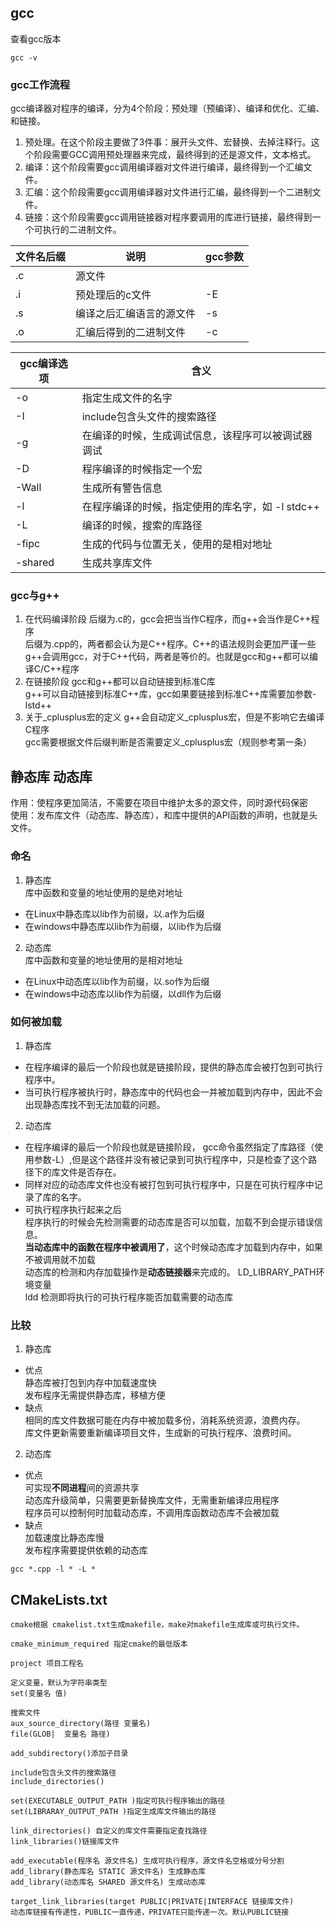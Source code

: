 ## gcc
查看gcc版本
```
gcc -v
```

### gcc工作流程
gcc编译器对程序的编译，分为4个阶段：预处理（预编译）、编译和优化、汇编、和链接。
1. 预处理。在这个阶段主要做了3件事：展开头文件、宏替换、去掉注释行。这个阶段需要GCC调用预处理器来完成，最终得到的还是源文件，文本格式。
2. 编译：这个阶段需要gcc调用编译器对文件进行编译，最终得到一个汇编文件。
3. 汇编：这个阶段需要gcc调用编译器对文件进行汇编，最终得到一个二进制文件。
4. 链接：这个阶段需要gcc调用链接器对程序要调用的库进行链接，最终得到一个可执行的二进制文件。

| 文件名后缀| 说明 | gcc参数 |
| --- | --- | --- |
| .c|源文件 | |
| .i | 预处理后的c文件 |-E |
| .s | 编译之后汇编语言的源文件 |-s |
| .o| 汇编后得到的二进制文件 |-c |

| gcc编译选项 | 含义|
| --- | --- |
|-o | 指定生成文件的名字|
| -I | include包含头文件的搜索路径 |
| -g | 在编译的时候，生成调试信息，该程序可以被调试器调试|
| -D | 程序编译的时候指定一个宏|
| -Wall | 生成所有警告信息 |
| -l | 在程序编译的时候，指定使用的库名字，如 -l stdc++ |
| -L| 编译的时候，搜索的库路径 |
| -fipc | 生成的代码与位置无关，使用的是相对地址 |
| -shared| 生成共享库文件 |

### gcc与g++
1. 在代码编译阶段
后缀为.c的，gcc会把当当作C程序，而g++会当作是C++程序  
后缀为.cpp的，两者都会认为是C++程序。C++的语法规则会更加严谨一些  
g++会调用gcc，对于C++代码，两者是等价的。也就是gcc和g++都可以编译C/C++程序  
2. 在链接阶段
gcc和g++都可以自动链接到标准C库  
g++可以自动链接到标准C++库，gcc如果要链接到标准C++库需要加参数-lstd++  
3. 关于_cplusplus宏的定义
g++会自动定义_cplusplus宏，但是不影响它去编译C程序  
gcc需要根据文件后缀判断是否需要定义_cplusplus宏（规则参考第一条）  

## 静态库 动态库
作用：使程序更加简洁，不需要在项目中维护太多的源文件，同时源代码保密  
使用：发布库文件（动态库、静态库），和库中提供的API函数的声明，也就是头文件。
### 命名
1. 静态库  
库中函数和变量的地址使用的是绝对地址  
- 在Linux中静态库以lib作为前缀，以.a作为后缀  
- 在windows中静态库以lib作为前缀，以lib作为后缀 
2. 动态库  
库中函数和变量的地址使用的是相对地址  
- 在Linux中动态库以lib作为前缀，以.so作为后缀  
- 在windows中动态库以lib作为前缀，以dll作为后缀  
### 如何被加载
1. 静态库  
- 在程序编译的最后一个阶段也就是链接阶段，提供的静态库会被打包到可执行程序中。
- 当可执行程序被执行时，静态库中的代码也会一并被加载到内存中，因此不会出现静态库找不到无法加载的问题。  
2. 动态库    
- 在程序编译的最后一个阶段也就是链接阶段，
gcc命令虽然指定了库路径（使用参数-L）,但是这个路径并没有被记录到可执行程序中，只是检查了这个路径下的库文件是否存在。  
- 同样对应的动态库文件也没有被打包到可执行程序中，只是在可执行程序中记录了库的名字。  
- 可执行程序执行起来之后  
程序执行的时候会先检测需要的动态库是否可以加载，加载不到会提示错误信息。  
**当动态库中的函数在程序中被调用了**，这个时候动态库才加载到内存中，如果不被调用就不加载  
动态库的检测和内存加载操作是**动态链接器**来完成的。
LD_LIBRARY_PATH环境变量  
ldd 检测即将执行的可执行程序能否加载需要的动态库  

### 比较
1. 静态库
- 优点  
静态库被打包到内存中加载速度快  
发布程序无需提供静态库，移植方便  
- 缺点  
相同的库文件数据可能在内存中被加载多份，消耗系统资源，浪费内存。  
库文件更新需要重新编译项目文件，生成新的可执行程序、浪费时间。
2. 动态库
- 优点  
可实现**不同进程**间的资源共享  
动态库升级简单，只需要更新替换库文件，无需重新编译应用程序  
程序员可以控制何时加载动态库，不调用库函数动态库不会被加载  
- 缺点  
加载速度比静态库慢  
发布程序需要提供依赖的动态库   

```
gcc *.cpp -l * -L *
```

## CMakeLists.txt
```
cmake根据 cmakelist.txt生成makefile，make对makefile生成库或可执行文件。

cmake_minimum_required 指定cmake的最低版本

project 项目工程名

定义变量，默认为字符串类型
set(变量名 值)

搜索文件
aux_source_directory(路径 变量名)
file(GLOB|  变量名 路径)

add_subdirectory()添加子目录

include包含头文件的搜索路径 
include_directories()

set(EXECUTABLE_OUTPUT_PATH )指定可执行程序输出的路径  
set(LIBRARAY_OUTPUT_PATH )指定生成库文件输出的路径  

link_directories() 自定义的库文件需要指定查找路径
link_libraries()链接库文件

add_executable(程序名 源文件名) 生成可执行程序，源文件名空格或分号分割
add_library(静态库名 STATIC 源文件名) 生成静态库  
add_library(动态库名 SHARED 源文件名) 生成动态库  

target_link_libraries(target PUBLIC|PRIVATE|INTERFACE 链接库文件)  
动态库链接有传递性，PUBLIC一直传递，PRIVATE只能传递一次。默认PUBLIC链接  
```